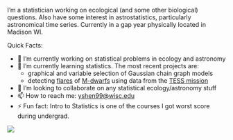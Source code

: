 
I’m a statistician working on ecological (and some other biological) questions. Also have some interest in astrostatistics, particularly astronomical time series. Currently in a gap year physically located in Madison WI.

Quick Facts:

- 🔭 I’m currently working on statistical problems in ecology and astronomy
- 🌱 I’m currently learning statistics. The most recent projects are: 
  - graphical and variable selection of Gaussian chain graph models
  - detecting [flares](https://en.wikipedia.org/wiki/Solar_flare) of [M-dwarfs](https://en.wikipedia.org/wiki/Red_dwarf) using data from the [TESS mission](https://tess.mit.edu/)
- 👯 I’m looking to collaborate on any statistical ecology/astronomy stuff
- 📫 How to reach me: yshen99@wisc.edu
- ⚡ Fun fact: Intro to Statistics is one of the courses I got worst score during undergrad. 

![](https://github-readme-stats.vercel.app/api/top-langs/?username=YunyiShen&count_private=true&show_icons=true&layout=compact&hide=HTML,JavaScript&exclude_repo=CeleriteQFD-rstan,APIS_Pipeline)


